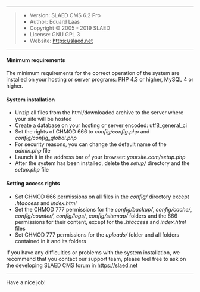 ----

> + Version: SLAED CMS 6.2 Pro
> + Author: Eduard Laas
> + Copyright © 2005 - 2019 SLAED
> + License: GNU GPL 3
> + Website: https://slaed.net

----

#### Minimum requirements

The minimum requirements for the correct operation of the system are installed on your hosting or server programs: PHP 4.3 or higher, MySQL 4 or higher.

#### System installation

+ Unzip all files from the html/downloaded archive to the server where your site will be hosted
+ Create a database on your hosting or server encoded: utf8_general_ci
+ Set the rights of CHMOD 666 to _config/config.php_ and _config/config_global.php_
+ For security reasons, you can change the default name of the _admin.php_ file
+ Launch it in the address bar of your browser: _yoursite.com/setup.php_
+ After the system has been installed, delete the _setup/_ directory and the _setup.php_ file

#### Setting access rights

+ Set CHMOD 666 permissions on all files in the _config/_ directory except _.htaccess_ and _index.html_
+ Set the CHMOD 777 permissions for the _config/backup/_, _config/cache/_, _config/counter/_, _config/logs/_, _config/sitemap/_ folders and the 666 permissions for their content, except for the _.htaccess_ and _index.html_ files
+ Set CHMOD 777 permissions for the _uploads/_ folder and all folders contained in it and its folders

If you have any difficulties or problems with the system installation, we recommend that you contact our support team, please feel free to ask on the developing SLAED CMS forum in https://slaed.net

----

Have a nice job!